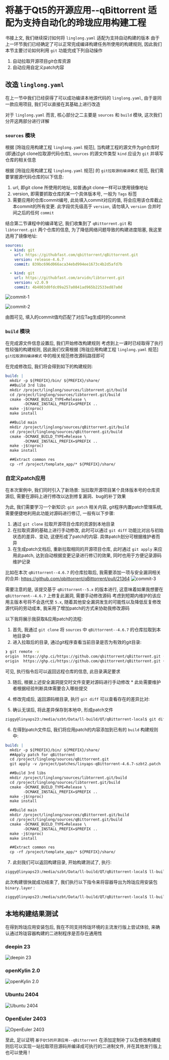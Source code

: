 # 将基于Qt5的开源应用--qBittorrent 适配为支持自动化的玲珑应用构建工程

书接上文, 我们继续探讨如何将 `linglong.yaml` 适配为支持自动构建的版本
由于上一环节我们已经确定了可以正常完成编译构建任务所使用的构建规则, 因此我们本节主要讨论如何利用 `git` 功能完成下列自动操作

1. 自动拉取开源项目git仓库资源
2. 自动应用自定义patch内容

## 改造 `linglong.yaml`

在上一节中我们已经获得了可以成功编译本地源代码的 `linglong.yaml`, 由于是同一款应用项目, 我们可以直接在其基础上进行改造

对于 `linglong.yaml` 而言, 核心部分之二主要是 `sources` 和 `build` 模块, 这次我们分开这两部分进行详解

### `sources` 模块

根据 [玲珑应用构建工程 `linglong.yaml` 规范], 当构建工程的源文件为git仓库时(即通过git clone拉取源代码仓库), `sources` 的源文件类型 `kind` 应设为 `git` 并填写仓库的相关信息

根据 [玲珑应用构建工程 `linglong.yaml` 规范] 的 `git拉取源码编译模式` 规范, 我们需要掌握源代码仓库的以下信息:

1. url, 即git clone 所使用的地址, 如普通git clone一样可以使用镜像地址
2. version, 即需要抓取仓库的某一个具体版本号, 一般为 `Tags` 标签
3. 需要应用的仓库commit编号, 此处填入commit对应的值, 将会应用该仓库截止本commit的所有变更. 此字段优先级高于 `version`, 请勿填入 `version` 合并时间之后的任何 `commit`

结合第二节课程中的编译笔记, 我们收集到了 `qBittorrent.git` 和 `libtorrent.git` 两个仓库的信息, 为了降低网络问题导致的构建进度阻塞, 我这里选用了镜像地址:

```yaml
sources:
  - kind: git
    url: https://githubfast.com/qbittorrent/qBittorrent.git
    version: release-4.6.7
    commit: 839bc696d066aca34ebd994ee1673c4b2d5afd7b

  - kind: git
    url: https://githubfast.com/arvidn/libtorrent.git
    version: v2.0.9
    commit: 4b4003d0fdc09a257a0841ad965b22533ed87a0d
```

![commit-1](image/4-commit-1.png)

![commit-2](image/4-commit-2.png)

由图可见, 填入的commit值均匹配了对应Tag生成时的commit

### `build` 模块

在完成源文件信息设置后, 我们开始修改构建规则
考虑到上一课时已经取得了执行性较强的构建规则, 因此我们仅需根据 [玲珑应用构建工程 `linglong.yaml` 规范] `git拉取源码编译模式` 中的相关规范修改源码路径即可

在完成修改后, 我们将会得到如下的构建规则:

```yaml
build: |
  mkdir -p ${PREFIX}/bin/ ${PREFIX}/share/
  ##Build 3rd libs
  mkdir /project/linglong/sources/libtorrent.git/build
  cd /project/linglong/sources/libtorrent.git/build
  cmake -DCMAKE_BUILD_TYPE=Release \
        -DCMAKE_INSTALL_PREFIX=$PREFIX ..
  make -j$(nproc)
  make install

  ##Build main
  mkdir /project/linglong/sources/qBittorrent.git/build
  cd /project/linglong/sources/qBittorrent.git/build
  cmake -DCMAKE_BUILD_TYPE=Release \
        -DCMAKE_INSTALL_PREFIX=$PREFIX ..
  make -j$(nproc)
  make install

  ##Extract common res
  cp -rf /project/template_app/* ${PREFIX}/share/
```

### 自定义patch应用

在本次案例中, 我们同时引入了新场景: 当拉取开源项目某个具体版本号的仓库资源后, 需要在源码上进行修改以达到修复漏洞、bug的补丁效果

为此, 我们需要学习一个新知识: `git patch` 相关内容, git程序内置patch管理系统, 需要便捷地利用此功能对源码进行修订, 一般有以下步骤:

1. 通过 `git clone` 拉取开源项目仓库的资源到本地目录
2. 在拉取资源的基础上进行手动修改, 此时可以通过 `git diff` 功能比对出与初始状态的差异、变动, 这便形成了patch的内容. 具体patch划分可根据维护者而异
3. 在生成patch文档后, 重新拉取相同的开源项目仓库, 此时通过 `git apply` 来应用此patch, 达到自动根据变更记录进行修订的效果, 同时也用于方便记录源码维护记录

比如在本次 `qBittorrent--4.6.7` 的仓库拉取后, 我需要添加一项与安全漏洞相关的合并:
https://github.com/qbittorrent/qBittorrent/pull/21364
![commit-3](image/4-commit-3.png)

需要注意的是, 该提交基于 `qBittorrent--5.x` 的版本进行, 这意味着如果我想要在 `qBittorrent--4.6.7` 上修复此漏洞, 需要手动修改源码
考虑到短期内维护的该应用主版本号将不会迭代至 `5.x`, 随着其他安全漏洞发生的可能性以及降低反复修改源代码的劳动成本, 我采用了增加patch的方式来协助我修改源码

以下我将展示我获取&应用patch的流程:

1. 首先, 我通过 `git clone` 将 `sources` 中 `qBittorrent--4.6.7` 的仓库拉取到本地目录中
2. 进入拉取后的目录, 通过git程序查看当前目录是否为有效的git目录:

```zsh
❯ git remote -v
origin  https://ghp.ci/https://github.com/qbittorrent/qBittorrent.git (fetch)
origin  https://ghp.ci/https://github.com/qbittorrent/qBittorrent.git (push)
```

可见, 执行指令后可以返回远程仓库的信息, 此目录满足要求

3. 随后, 根据上述安全漏洞提交时文件变更对源码进行手动修改 \* 此处需要维护者根据经验判断具体需要合入哪些提交

4. 修改完成后, 返回源码根目录, 执行 `git diff` 可以查看存在的差异比对:

5. 确认无误后, 将此差异保存到本地中, 形成patch文件

```bash
ziggy@linyaps23:/media/szbt/Data/ll-build/QT/qBittorrent-local$ git diff > ./qBittorrent.patch
```

6. 在得到patch文件后, 我们将应用patch的内容添加到已有的 `build` 构建规则中:

```yaml
build: |
  mkdir -p ${PREFIX}/bin/ ${PREFIX}/share/
  ##Apply patch for qBittorrent
  cd /project/linglong/sources/qBittorrent.git
  git apply -v /project/patches/linyaps-qBittorrent-4.6.7-szbt2.patch

  ##Build 3rd libs
  mkdir /project/linglong/sources/libtorrent.git/build
  cd /project/linglong/sources/libtorrent.git/build
  cmake -DCMAKE_BUILD_TYPE=Release \
        -DCMAKE_INSTALL_PREFIX=$PREFIX ..
  make -j$(nproc)
  make install

  ##Build main
  mkdir /project/linglong/sources/qBittorrent.git/build
  cd /project/linglong/sources/qBittorrent.git/build
  cmake -DCMAKE_BUILD_TYPE=Release \
        -DCMAKE_INSTALL_PREFIX=$PREFIX ..
  make -j$(nproc)
  make install

  ##Extract common res
  cp -rf /project/template_app/* ${PREFIX}/share/
```

7. 此刻我们可以返回构建目录, 开始构建测试了, 执行:

```bash
ziggy@linyaps23:/media/szbt/Data/ll-build/QT/qBittorrent-local$ ll-builder build -v
```

此次构建很快就成功结束了, 我们执行以下指令来将容器导出为玲珑应用安装包 `binary.layer` :

```bash
ziggy@linyaps23:/media/szbt/Data/ll-build/QT/qBittorrent-local$ ll-builder export --layer
```

## 本地构建结果测试

在得到玲珑应用安装包后, 我在不同支持玲珑环境的主流发行版上尝试体验, 来确认通过玲珑容器构建的二进制程序是否存在通用性

### deepin 23

![deepin 23](image/4-test-1.png)

### openKylin 2.0

![openKylin 2.0](image/4-test-2.png)

### Ubuntu 2404

![Ubuntu 2404](image/4-test-3.png)

### OpenEuler 2403

![OpenEuler 2403](image/4-test-4.png)

至此, 足以证明 `基于Qt5的开源应用--qBittorrent` 在添加定制补丁以及修改构建规则后可以实现一站拉取项目源码并编译成可执行的二进制文件, 并在其他发行版上也可以使用 !

